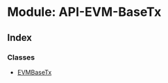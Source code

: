 # Module: API-EVM-BaseTx

## Index

### Classes

- [EVMBaseTx](../classes/api_evm_basetx.evmbasetx)
